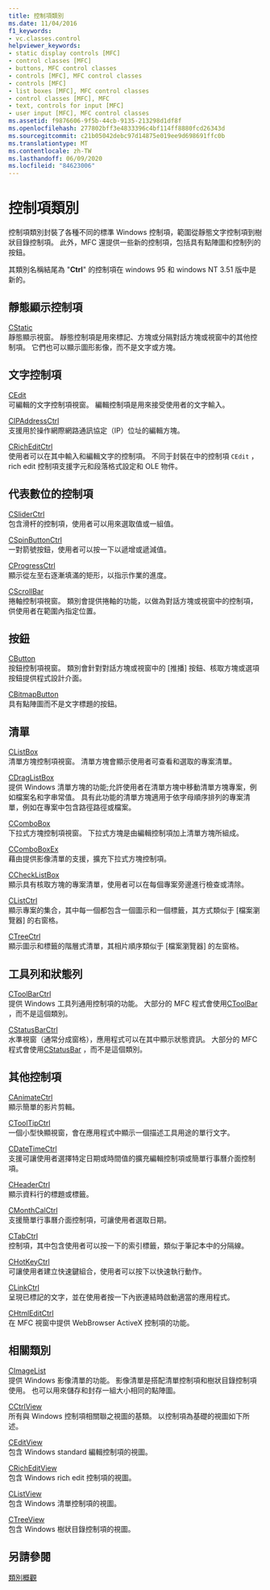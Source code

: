 ```yaml
---
title: 控制項類別
ms.date: 11/04/2016
f1_keywords:
- vc.classes.control
helpviewer_keywords:
- static display controls [MFC]
- control classes [MFC]
- buttons, MFC control classes
- controls [MFC], MFC control classes
- controls [MFC]
- list boxes [MFC], MFC control classes
- control classes [MFC], MFC
- text, controls for input [MFC]
- user input [MFC], MFC control classes
ms.assetid: f9876606-9f5b-44cb-9135-213298d1df8f
ms.openlocfilehash: 277802bff3e4833396c4bf114ff8880fcd26343d
ms.sourcegitcommit: c21b05042debc97d14875e019ee9d698691ffc0b
ms.translationtype: MT
ms.contentlocale: zh-TW
ms.lasthandoff: 06/09/2020
ms.locfileid: "84623006"
---
```

# <a name="control-classes"></a>控制項類別

控制項類別封裝了各種不同的標準 Windows 控制項，範圍從靜態文字控制項到樹狀目錄控制項。 此外，MFC 還提供一些新的控制項，包括具有點陣圖和控制列的按鈕。

其類別名稱結尾為 "**Ctrl**" 的控制項在 windows 95 和 windows NT 3.51 版中是新的。

## <a name="static-display-controls"></a>靜態顯示控制項

[CStatic](reference/cstatic-class.md)<br/>
靜態顯示視窗。 靜態控制項是用來標記、方塊或分隔對話方塊或視窗中的其他控制項。 它們也可以顯示圖形影像，而不是文字或方塊。

## <a name="text-controls"></a>文字控制項

[CEdit](reference/cedit-class.md)<br/>
可編輯的文字控制項視窗。 編輯控制項是用來接受使用者的文字輸入。

[CIPAddressCtrl](reference/cipaddressctrl-class.md)<br/>
支援用於操作網際網路通訊協定（IP）位址的編輯方塊。

[CRichEditCtrl](reference/cricheditctrl-class.md)<br/>
使用者可以在其中輸入和編輯文字的控制項。 不同于封裝在中的控制項 `CEdit` ，rich edit 控制項支援字元和段落格式設定和 OLE 物件。

## <a name="controls-that-represent-numbers"></a>代表數位的控制項

[CSliderCtrl](reference/csliderctrl-class.md)<br/>
包含滑杆的控制項，使用者可以用來選取值或一組值。

[CSpinButtonCtrl](reference/cspinbuttonctrl-class.md)<br/>
一對箭號按鈕，使用者可以按一下以遞增或遞減值。

[CProgressCtrl](reference/cprogressctrl-class.md)<br/>
顯示從左至右逐漸填滿的矩形，以指示作業的進度。

[CScrollBar](reference/cscrollbar-class.md)<br/>
捲軸控制項視窗。 類別會提供捲軸的功能，以做為對話方塊或視窗中的控制項，供使用者在範圍內指定位置。

## <a name="buttons"></a>按鈕

[CButton](reference/cbutton-class.md)<br/>
按鈕控制項視窗。 類別會針對對話方塊或視窗中的 [推播] 按鈕、核取方塊或選項按鈕提供程式設計介面。

[CBitmapButton](reference/cbitmapbutton-class.md)<br/>
具有點陣圖而不是文字標題的按鈕。

## <a name="lists"></a>清單

[CListBox](reference/clistbox-class.md)<br/>
清單方塊控制項視窗。 清單方塊會顯示使用者可查看和選取的專案清單。

[CDragListBox](reference/cdraglistbox-class.md)<br/>
提供 Windows 清單方塊的功能;允許使用者在清單方塊中移動清單方塊專案，例如檔案名和字串常值。 具有此功能的清單方塊適用于依字母順序排列的專案清單，例如在專案中包含路徑路徑或檔案。

[CComboBox](reference/ccombobox-class.md)<br/>
下拉式方塊控制項視窗。 下拉式方塊是由編輯控制項加上清單方塊所組成。

[CComboBoxEx](reference/ccomboboxex-class.md)<br/>
藉由提供影像清單的支援，擴充下拉式方塊控制項。

[CCheckListBox](reference/cchecklistbox-class.md)<br/>
顯示具有核取方塊的專案清單，使用者可以在每個專案旁邊進行檢查或清除。

[CListCtrl](reference/clistctrl-class.md)<br/>
顯示專案的集合，其中每一個都包含一個圖示和一個標籤，其方式類似于 [檔案瀏覽器] 的右窗格。

[CTreeCtrl](reference/ctreectrl-class.md)<br/>
顯示圖示和標籤的階層式清單，其相片順序類似于 [檔案瀏覽器] 的左窗格。

## <a name="toolbars-and-status-bars"></a>工具列和狀態列

[CToolBarCtrl](reference/ctoolbarctrl-class.md)<br/>
提供 Windows 工具列通用控制項的功能。 大部分的 MFC 程式會使用[CToolBar](reference/ctoolbar-class.md) ，而不是這個類別。

[CStatusBarCtrl](reference/cstatusbarctrl-class.md)<br/>
水準視窗（通常分成窗格），應用程式可以在其中顯示狀態資訊。 大部分的 MFC 程式會使用[CStatusBar](reference/cstatusbar-class.md) ，而不是這個類別。

## <a name="miscellaneous-controls"></a>其他控制項

[CAnimateCtrl](reference/canimatectrl-class.md)<br/>
顯示簡單的影片剪輯。

[CToolTipCtrl](reference/ctooltipctrl-class.md)<br/>
一個小型快顯視窗，會在應用程式中顯示一個描述工具用途的單行文字。

[CDateTimeCtrl](reference/cdatetimectrl-class.md)<br/>
支援可讓使用者選擇特定日期或時間值的擴充編輯控制項或簡單行事曆介面控制項。

[CHeaderCtrl](reference/cheaderctrl-class.md)<br/>
顯示資料行的標題或標籤。

[CMonthCalCtrl](reference/cmonthcalctrl-class.md)<br/>
支援簡單行事曆介面控制項，可讓使用者選取日期。

[CTabCtrl](reference/ctabctrl-class.md)<br/>
控制項，其中包含使用者可以按一下的索引標籤，類似于筆記本中的分隔線。

[CHotKeyCtrl](reference/chotkeyctrl-class.md)<br/>
可讓使用者建立快速鍵組合，使用者可以按下以快速執行動作。

[CLinkCtrl](reference/clinkctrl-class.md)<br/>
呈現已標記的文字，並在使用者按一下內嵌連結時啟動適當的應用程式。

[CHtmlEditCtrl](reference/chtmleditctrl-class.md)<br/>
在 MFC 視窗中提供 WebBrowser ActiveX 控制項的功能。

## <a name="related-classes"></a>相關類別

[CImageList](reference/cimagelist-class.md)<br/>
提供 Windows 影像清單的功能。 影像清單是搭配清單控制項和樹狀目錄控制項使用。 也可以用來儲存和封存一組大小相同的點陣圖。

[CCtrlView](reference/cctrlview-class.md)<br/>
所有與 Windows 控制項相關聯之視圖的基類。 以控制項為基礎的視圖如下所述。

[CEditView](reference/ceditview-class.md)<br/>
包含 Windows standard 編輯控制項的視圖。

[CRichEditView](reference/cricheditview-class.md)<br/>
包含 Windows rich edit 控制項的視圖。

[CListView](reference/clistview-class.md)<br/>
包含 Windows 清單控制項的視圖。

[CTreeView](reference/ctreeview-class.md)<br/>
包含 Windows 樹狀目錄控制項的視圖。

## <a name="see-also"></a>另請參閱

[類別概觀](class-library-overview.md)
